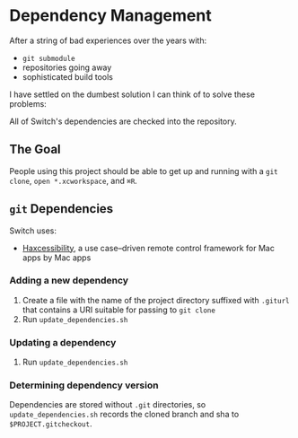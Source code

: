 # Dependency Management

After a string of bad experiences over the years with:

* `git submodule`
* repositories going away
* sophisticated build tools

I have settled on the dumbest solution I can think of to solve these problems:

All of Switch's dependencies are checked into the repository.

## The Goal

People using this project should be able to get up and running with a `git clone`, `open *.xcworkspace`, and `⌘R`.

## `git` Dependencies

Switch uses:

* [Haxcessibility](https://github.com/numist/Haxcessibility), a use case–driven remote control framework for Mac apps by Mac apps

### Adding a new dependency

1. Create a file with the name of the project directory suffixed with `.giturl` that contains a URI suitable for passing to `git clone`
1. Run `update_dependencies.sh`

### Updating a dependency

1. Run `update_dependencies.sh`

### Determining dependency version

Dependencies are stored without `.git` directories, so `update_dependencies.sh` records the cloned branch and sha to `$PROJECT.gitcheckout`.

<!-- There are none yet!
## Other dependencies

Non-`git` dependencies are checked into an appropriate subdirectory of `Dependencies/` along with a `README.md` and `LICENSE` to explain their provenance.
-->
